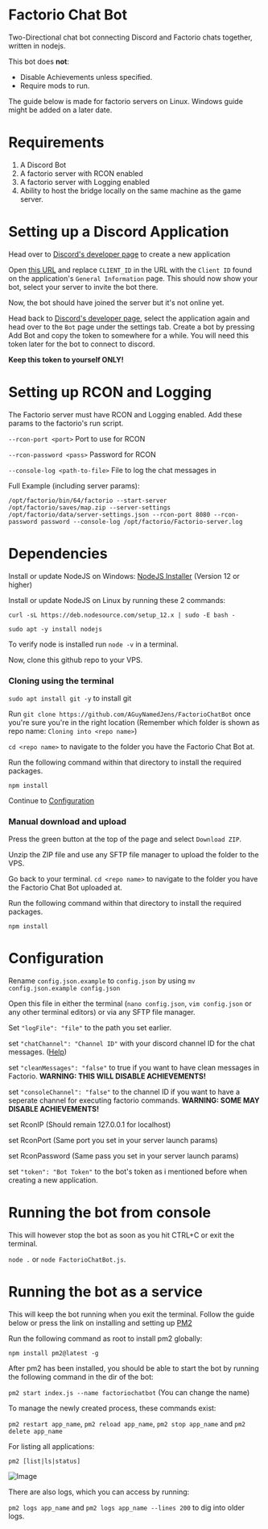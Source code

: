 # Factorio Chat Bot
Two-Directional chat bot connecting Discord and Factorio chats together, written in nodejs.

This bot does **not**:
- Disable Achievements unless specified.
- Require mods to run.

The guide below is made for factorio servers on Linux. Windows guide might be added on a later date.

# Requirements
  1. A Discord Bot
  2. A factorio server with RCON enabled
  3. A factorio server with Logging enabled
  4. Ability to host the bridge locally on the same machine as the game server.

# Setting up a Discord Application

Head over to [Discord's developer page](https://discord.com/developers/applications) to create a new application

Open [this URL](https://discord.com/oauth2/authorize?client_id=CLIENT_ID&permissions=-1&scope=bot) and replace `CLIENT_ID` in the URL with the `Client ID` found on the application's `General Information` page. This should now show your bot, select your server to invite the bot there.

Now, the bot should have joined the server but it's not online yet.

Head back to [Discord's developer page](https://discord.com/developers/applications), select the application again and head over to the `Bot` page under the settings tab.
Create a bot by pressing Add Bot and copy the token to somewhere for a while. You will need this token later for the bot to connect to discord.

**Keep this token to yourself ONLY!**


# Setting up RCON and Logging
The Factorio server must have RCON and Logging enabled.
Add these params to the factorio's run script.

```--rcon-port <port>```	Port to use for RCON
  
```--rcon-password <pass>```	Password for RCON

```--console-log <path-to-file>```  File to log the chat messages in

Full Example (including server params):

```/opt/factorio/bin/64/factorio --start-server /opt/factorio/saves/map.zip --server-settings /opt/factorio/data/server-settings.json --rcon-port 8080 --rcon-password password --console-log /opt/factorio/Factorio-server.log```

# Dependencies
Install or update NodeJS on Windows: [NodeJS Installer](https://nodejs.org/en/) (Version 12 or higher)

Install or update NodeJS on Linux by running these 2 commands:

`curl -sL https://deb.nodesource.com/setup_12.x | sudo -E bash -`

`sudo apt -y install nodejs`

To verify node is installed run `node -v` in a terminal.

Now, clone this github repo to your VPS.

### Cloning using the terminal
`sudo apt install git -y` to install git

Run `git clone https://github.com/AGuyNamedJens/FactorioChatBot` once you're sure you're in the right location (Remember which folder is shown as repo name: `Cloning into <repo name>`)

`cd <repo name>` to navigate to the folder you have the Factorio Chat Bot at.

Run the following command within that directory to install the required packages.

`npm install`

Continue to [Configuration](https://github.com/AGuyNamedJens/FactorioChatBot#Configuration)

### Manual download and upload

Press the green button at the top of the page and select `Download ZIP`.

Unzip the ZIP file and use any SFTP file manager to upload the folder to the VPS.

Go back to your terminal.
`cd <repo name>` to navigate to the folder you have the Factorio Chat Bot uploaded at.

Run the following command within that directory to install the required packages.

`npm install`

# Configuration
    
  Rename `config.json.example` to `config.json` by using `mv config.json.example config.json`

  Open this file in either the terminal (`nano config.json`, `vim config.json` or any other terminal editors) or via any SFTP file manager.

  Set `"logFile": "file"` to the path you set earlier. 

  set `"chatChannel": "Channel ID"` with your discord channel ID for the chat messages. ([Help](https://support.discordapp.com/hc/en-us/articles/206346498-Where-can-I-find-my-User-Server-Message-ID-))

  set `"cleanMessages": "false"` to true if you want to have clean messages in Factorio. **WARNING: THIS WILL DISABLE ACHIEVEMENTS!**

  set `"consoleChannel": "false"` to the channel ID if you want to have a seperate channel for executing factorio commands. **WARNING: SOME MAY DISABLE ACHIEVEMENTS!**

  set RconIP (Should remain 127.0.0.1 for localhost)

  set RconPort (Same port you set in your server launch params)

  set RconPassword (Same pass you set in your server launch params)

  set `"token": "Bot Token"` to the bot's token as i mentioned before when creating a new application.

# Running the bot from console

This will however stop the bot as soon as you hit CTRL+C or exit the terminal.

`node .` or `node FactorioChatBot.js`. 

# Running the bot as a service

This will keep the bot running when you exit the terminal.
Follow the guide below or press the link on installing and setting up [PM2](https://pm2.keymetrics.io/docs/usage/quick-start/)

Run the following command as root to install pm2 globally:

`npm install pm2@latest -g`

After pm2 has been installed, you should be able to start the bot by running the following command in the dir of the bot:

`pm2 start index.js --name factoriochatbot` (You can change the name)

To manage the newly created process, these commands exist:

`pm2 restart app_name`,
`pm2 reload app_name`,
`pm2 stop app_name` and
`pm2 delete app_name`

For listing all applications:

`pm2 [list|ls|status]`

![Image](https://i.imgur.com/LmRD3FN.png)

There are also logs, which you can access by running:

`pm2 logs app_name` and `pm2 logs app_name --lines 200` to dig into older logs.